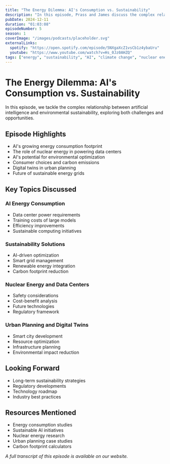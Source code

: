 ```yaml
---
title: "The Energy Dilemma: AI's Consumption vs. Sustainability"
description: "In this episode, Prass and James discuss the complex relationship between AI and climate change, focusing on energy consumption, sustainability, and the potential of AI to optimize various sectors."
pubDate: 2024-12-11
duration: "01:03:08"
episodeNumber: 5
season: 1
coverImage: "/images/podcasts/placeholder.svg"
externalLinks:
  spotify: "https://open.spotify.com/episode/5NXgaXcZ1vsCb1z4ybaUru"
  youtube: "https://www.youtube.com/watch?v=Hs_0Jz0AHZQ"
tags: ["energy", "sustainability", "AI", "climate change", "nuclear energy", "carbon emissions", "urban planning"]
---
```


# The Energy Dilemma: AI's Consumption vs. Sustainability

In this episode, we tackle the complex relationship between artificial intelligence and environmental sustainability, exploring both challenges and opportunities.

## Episode Highlights

- AI's growing energy consumption footprint
- The role of nuclear energy in powering data centers
- AI's potential for environmental optimization
- Consumer choices and carbon emissions
- Digital twins in urban planning
- Future of sustainable energy grids

## Key Topics Discussed

### AI Energy Consumption
- Data center power requirements
- Training costs of large models
- Efficiency improvements
- Sustainable computing initiatives

### Sustainability Solutions
- AI-driven optimization
- Smart grid management
- Renewable energy integration
- Carbon footprint reduction

### Nuclear Energy and Data Centers
- Safety considerations
- Cost-benefit analysis
- Future technologies
- Regulatory framework

### Urban Planning and Digital Twins
- Smart city development
- Resource optimization
- Infrastructure planning
- Environmental impact reduction

## Looking Forward
- Long-term sustainability strategies
- Regulatory developments
- Technology roadmap
- Industry best practices

## Resources Mentioned

- Energy consumption studies
- Sustainable AI initiatives
- Nuclear energy research
- Urban planning case studies
- Carbon footprint calculators

*A full transcript of this episode is available on our website.* 